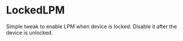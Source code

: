 # LockedLPM
Simple tweak to enable LPM when device is locked. Disable it after the device is unlocked.
